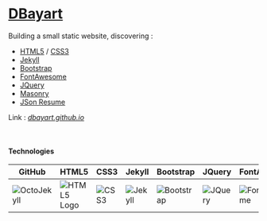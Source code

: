 # [DBayart](https://dbayart.github.io?utm_source=readme)


Building a small static website, discovering :
* [HTML5](http://www.w3schools.com/html/html5_intro.asp) / [CSS3](http://www.w3schools.com/css/css3_intro.asp)
* [Jekyll](https://jekyllrb.com/)
* [Bootstrap](http://getbootstrap.com/)
* [FontAwesome](https://fortawesome.github.io/Font-Awesome/)
* [JQuery](https://jquery.com/)
* [Masonry](http://masonry.desandro.com/)
* [JSon Resume](https://jsonresume.org/)

Link : *[dbayart.github.io](https://dbayart.github.io?utm_source=readme)*

<br />

#### Technologies
GitHub|HTML5|CSS3|Jekyll|Bootstrap|JQuery|FontAwesome|JSon
---|---|---|---|---|---|---|---
![OctoJekyll](http://jekyllrb.com/img/octojekyll.png "OctoJekyll Logo")|![HTML5 Logo](http://ohdoylerules.com/content/images/html5.svg "HTML5 Logo")|![CSS3](http://ohdoylerules.com/content/images/css3.svg "CSS3 Logo")|![Jekyll](https://raw.githubusercontent.com/jekyll/brand/master/jekyll-logo-black-red-transparent.png "Jekyll Logo")|![Bootstrap](http://livecode.com/wp-content/uploads/2014/03/bootstrap_logo-298x300.png "Bootstrap Logo")|![JQuery](https://upload.wikimedia.org/wikipedia/en/9/9e/JQuery_logo.svg "JQuery")|![FontAwesome](http://megan-steele.com/fontawesome/logo.png "FontAwesome Logo")|![JSon](http://sahinerbay.com/wordpress/wp-content/uploads/2016/03/JSON.png "JSon Logo")



<style type="text/css">
  table { max-width:100%; }
</style>
